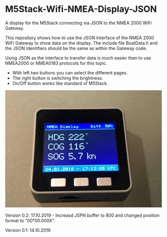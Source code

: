 # M5Stack-Wifi-NMEA-Display-JSON
A display for the M5Stack connecting via JSON to the NMEA 2000 WiFi Gateway.

This repository shows how to use the JSON Interface of the NMEA 2000 WiFi Gateway to show data on the display.
The include file BoatData.h and the JSON Identifiers should be the same as within the Gateway code.

Using JSON as the interface to transfer data is much easier than to use NMEA2000 or NMEA0183 protocols for this topic.

- With left two buttons you can select the different pages.
- The right button is switching the brightness.
- On/Off button works like standard of M5Stack.

![Display](https://github.com/AK-Homberger/M5Stack-Wifi-NMEA-Diaplay-JSON/blob/master/IMG_1149-1.jpg)

Version 0.2: 17.10.2019 - Increasd JSPN buffer to 800 and changed position format to "00°00.000X".

Version 0.1: 14.10.2019
